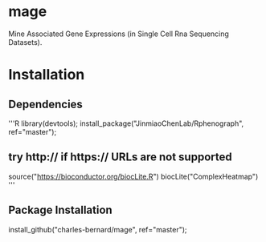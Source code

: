 # mage
Mine Associated Gene Expressions (in Single Cell Rna Sequencing Datasets).

# Installation

## Dependencies

'''R
library(devtools);
install_package("JinmiaoChenLab/Rphenograph", ref="master");

## try http:// if https:// URLs are not supported
source("https://bioconductor.org/biocLite.R")
biocLite("ComplexHeatmap")
'''

## Package Installation
install_github("charles-bernard/mage", ref="master");
